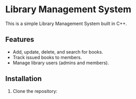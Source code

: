 # Library Management System

This is a simple Library Management System built in C++.

## Features

- Add, update, delete, and search for books.
- Track issued books to members.
- Manage library users (admins and members).

## Installation

1. Clone the repository:
